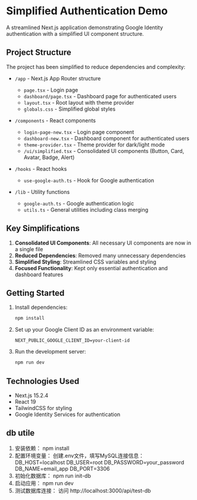 # Simplified Authentication Demo

A streamlined Next.js application demonstrating Google Identity authentication with a simplified UI component structure.

## Project Structure

The project has been simplified to reduce dependencies and complexity:

- `/app` - Next.js App Router structure
  - `page.tsx` - Login page
  - `dashboard/page.tsx` - Dashboard page for authenticated users
  - `layout.tsx` - Root layout with theme provider
  - `globals.css` - Simplified global styles

- `/components` - React components
  - `login-page-new.tsx` - Login page component
  - `dashboard-new.tsx` - Dashboard component for authenticated users
  - `theme-provider.tsx` - Theme provider for dark/light mode
  - `/ui/simplified.tsx` - Consolidated UI components (Button, Card, Avatar, Badge, Alert)

- `/hooks` - React hooks
  - `use-google-auth.ts` - Hook for Google authentication

- `/lib` - Utility functions
  - `google-auth.ts` - Google authentication logic
  - `utils.ts` - General utilities including class merging

## Key Simplifications

1. **Consolidated UI Components**: All necessary UI components are now in a single file
2. **Reduced Dependencies**: Removed many unnecessary dependencies
3. **Simplified Styling**: Streamlined CSS variables and styling
4. **Focused Functionality**: Kept only essential authentication and dashboard features

## Getting Started

1. Install dependencies:
   ```bash
   npm install
   ```

2. Set up your Google Client ID as an environment variable:
   ```
   NEXT_PUBLIC_GOOGLE_CLIENT_ID=your-client-id
   ```

3. Run the development server:
   ```bash
   npm run dev
   ```

## Technologies Used

- Next.js 15.2.4
- React 19
- TailwindCSS for styling
- Google Identity Services for authentication 


## db utile
  1. 安装依赖：
  npm install
  2. 配置环境变量：
  创建.env文件，填写MySQL连接信息：
  DB_HOST=localhost
  DB_USER=root
  DB_PASSWORD=your_password
  DB_NAME=email_app
  DB_PORT=3306
  3. 初始化数据库：
  npm run init-db
  4. 启动应用：
  npm run dev
  5. 测试数据库连接：
  访问 http://localhost:3000/api/test-db